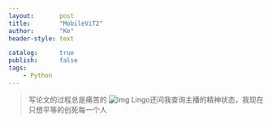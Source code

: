 ```yaml
---
layout:       post
title:        "MobileViT2"
author:       "Ke"
header-style: text

catalog:      true
publish:      false
tags:
    - Python
---
```


>写论文的过程总是痛苦的
![img](/img/in-post/post-alitrip-pd/post-alitrip-pd.030.jpg)
Lingo还问我查询主播的精神状态，我现在只想平等的创死每一个人
